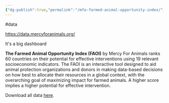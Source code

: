 ```yaml
---
{"dg-publish":true,"permalink":"/mfa-farmed-animal-opportunity-index/","created":"2024-06-08T14:27:54.059+01:00","updated":"2025-09-29T00:19:56.868+01:00"}
---
```


#data 

https://data.mercyforanimals.org/

It's a big dashboard

**The Farmed Animal Opportunity Index (FAOI)** by Mercy For Animals ranks 60 countries on their potential for effective interventions using 19 relevant socioeconomic indicators. The FAOI is an interactive tool designed to aid animal protection organizations and donors in making data-based decisions on how best to allocate their resources in a global context, with the overarching goal of maximizing impact for farmed animals. A higher score implies a higher potential for effective intervention.

Download all data [here](https://file-cdn.mercyforanimals.org/mercy4animals.wpengine.com/sites/450/2023/07/FAOI_2023Summary.xlsx).